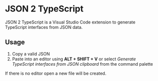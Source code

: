 # JSON 2 TypeScript

JSON 2 TypeScript is a Visual Studio Code extension to generate TypeScript interfaces from JSON data.

## Usage
1. Copy a valid JSON
2. Paste into an editor using **ALT + SHIFT + V** or select *Generate TypeScript interfaces from JSON clipboard* from the command palette

If there is no editor open a new file will be created.
